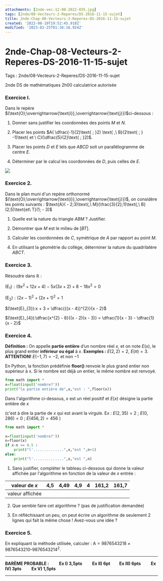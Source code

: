 ```yaml
---
attachments: [2nde-vec-12-08-2022-035.jpg]
tags: [2nde/08-Vecteurs-2-Reperes/DS-2016-11-15-sujet]
title: 2nde-Chap-08-Vecteurs-2-Reperes-DS-2016-11-15-sujet
created: '2022-08-10T19:52:45.918Z'
modified: '2023-02-25T01:36:16.924Z'
---
```


# 2nde-Chap-08-Vecteurs-2-Reperes-DS-2016-11-15-sujet

Tags : 2nde/08-Vecteurs-2-Reperes/DS-2016-11-15-sujet


2nde 
DS de mathématiques 
2h00 
calculatrice autorisée 

### Exercice I.  

Dans le repère $(\text{O};\overrightarrow{\text{i}},\overrightarrow{\text{j}})$ci-dessous : 

1) Donner sans justifier les coordonnées des points $M$ et $N$.

2) Placer les points $A( \dfrac{-1}{2}\text{ ; }2) \text{ ,\ B}(2\text{ ; } -1)\text{ et \ C}(\dfrac{5}{2}\text{ ; }2)$.

3) Placer les points $D$ et $E$ tels que $ABCD$ soit un parallélogramme de centre $E$.

4) Déterminer par le calcul les coordonnées de $D$, puis celles de $E$.

![](@attachment/2nde-vec-12-08-2022-035.jpg)

### Exercice 2.

Dans le plan muni d'un repère orthonormé $(\text{O};\overrightarrow{\text{i}},\overrightarrow{\text{j}})$, on considère les points suivants : $\text{A}( - 2;3)\text{,\ M}(\frac{3}{2};1)\text{,\ B}(2;5)\text{et\ T}(1; - 3)$

1) Quelle est la nature du triangle $ABM$ ? Justifier.

2) Démontrer que $M$ est le milieu de $[BT]$.

3) Calculer les coordonnées de $C$, symétrique de $A$ par rapport au point $M$.

4) En utilisant la géométrie du collège, déterminer la nature du quadrilatère $ABCT$.

### Exercice 3.  

Résoudre dans $ℝ$ :

$(\text{E}_{1}):(9x^{2} + 12x + 4) - 5x(3x + 2) + 8 - 18x^{2} = 0$ 

  
$(\text{E}_{2}):{(2x - 1)}^{2} + {(2x + 1)}^{2} = 1$

   
$(\text{E}_{3}):x + 3 = \dfrac{{(x - 4)}^{2}}{x - 2}$

                  
  
$(\text{E}_{4}):\dfrac{x^{2} - 8}{(x - 2)(x - 3)} = \dfrac{1}{x - 3} - \dfrac{1}{x - 2}$
 

### Exercice 4. 

**Définition :** On appelle **partie entière** d’un nombre réel $x$, et on note $E(x)$, le plus grand entier **inférieur ou égal** à $x$.
**Exemples :**
$E(2, 2) = 2$, 
$E(\pi) = 3$.
**ATTENTION!** $E(−1, 7) = −2$, et non $−1$

En Python,  la fonction prédéfinie **floor()** renvoie le plus grand entier non supérieur à x. Si le nombre est déjà un entier, le même nombre est renvoyé.

```Python
from math import *
x=float(input('nombre?'))
print("la partie entière de",x,"est : ",floor(x))
```  

Dans l'algorithme ci-dessous, $x$ est un réel positif et $E(x)$ désigne la partie entière de $x$ 

(c'est à dire la partie de $x$ qui est avant la virgule.  Ex : $E(2,35) = 2$ ; $E(0,286) = 0$ ; $E(456,2)=456$ )



```Python
from math import *
 
x=float(input('nombre?'))
n=floor(x)
if x-n >= 0.5 :
    print("l'..............",x,"est ",n+1)
else:
    print("l'..............",x,"est ",n)
```    

1) Sans justifier, compléter le tableau ci-dessous qui donne la valeur affichée par l'algorithme en fonction de la valeur de $x$ entrée :

  
|valeur de *x*    | 4,5  | 4,49  | 4,9 |  4  | 161,2 |  161,7|
|-----------------|----|------|----|---|-------|-------|
|valeur affichée  | | | | | | | |                                 
                                
                                


2) Que semble faire cet algorithme ? (pas de justification demandée)

3) En réfléchissant un peu, on peut écrire un algorithme de seulement $2$ lignes qui fait la même chose ! Avez-vous une idée ?



### Exercice 5. 

En expliquant la méthode utilisée, calculer : $\text{A} = 9876543218 \times 9876543210–9876543214^{2}$.


---

**BARÈME PROBABLE : $~~~~~~~~$ Ex I) 3,5pts $~~~~~~~~$ Ex II) 6pt $~~~~~~~~$Ex III) 6pts $~~~~~~~~$ Ex IV) 3pts $~~~~~~~~$ Ex V) 1,5pts**

---
